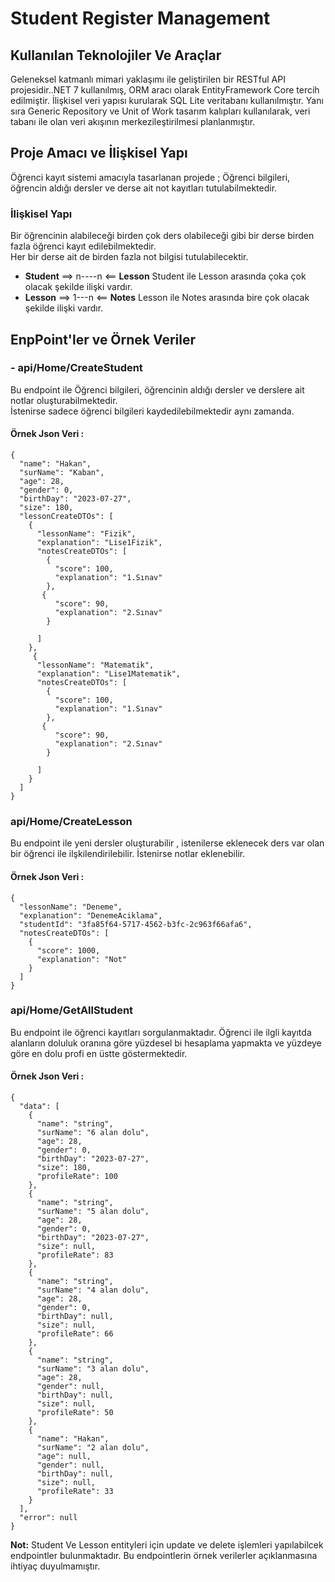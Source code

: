 # Student Register Management
## Kullanılan Teknolojiler Ve Araçlar
Geleneksel katmanlı mimari yaklaşımı ile geliştirilen bir  RESTful API projesidir..NET 7 kullanılmış, ORM aracı olarak EntityFramework Core tercih edilmiştir.
İlişkisel veri yapısı kurularak SQL Lite veritabanı kullanılmıştır.
Yanı sıra Generic Repository ve Unit of Work tasarım kalıpları kullanılarak, veri tabanı ile olan veri akışının merkezileştirilmesi planlanmıştır.
## Proje Amacı ve İlişkisel Yapı 
Öğrenci kayıt sistemi amacıyla tasarlanan projede ; Öğrenci bilgileri, öğrencin aldığı dersler ve derse ait not kayıtları tutulabilmektedir.
### İlişkisel Yapı
Bir öğrencinin alabileceği birden çok ders olabileceği gibi bir derse birden fazla öğrenci kayıt edilebilmektedir. 
</br>
Her bir derse ait de birden fazla not bilgisi tutulabilecektir.
</br>
- **Student** ==> n----n <== **Lesson**  Student ile Lesson arasında çoka çok olacak şekilde ilişki vardır.
- **Lesson** ==> 1---n <== **Notes** Lesson ile Notes arasında bire çok olacak şekilde ilişki vardır.

## EnpPoint'ler ve Örnek Veriler
### - api/Home/CreateStudent 
Bu endpoint ile Öğrenci bilgileri, öğrencinin aldığı dersler ve derslere ait notlar oluşturabilmektedir.
</br>
İstenirse sadece öğrenci bilgileri kaydedilebilmektedir aynı zamanda.
#### Örnek Json Veri : 
```
{
  "name": "Hakan",
  "surName": "Kaban",
  "age": 28,
  "gender": 0,
  "birthDay": "2023-07-27",
  "size": 180,
  "lessonCreateDTOs": [
    {
      "lessonName": "Fizik",
      "explanation": "Lise1Fizik",
      "notesCreateDTOs": [
        {
          "score": 100,
          "explanation": "1.Sınav"
        },
       {
          "score": 90,
          "explanation": "2.Sınav"
        }
     
      ]
    },
     {
      "lessonName": "Matematik",
      "explanation": "Lise1Matematik",
      "notesCreateDTOs": [
        {
          "score": 100,
          "explanation": "1.Sınav"
        },
       {
          "score": 90,
          "explanation": "2.Sınav"
        }
     
      ]
    }
  ]
}
```
###  api/Home/CreateLesson
Bu endpoint ile yeni dersler oluşturabilir , istenilerse eklenecek ders var olan bir öğrenci ile ilşkilendirilebilir.
İstenirse notlar eklenebilir.
#### Örnek Json Veri : 
```
{
  "lessonName": "Deneme",
  "explanation": "DenemeAciklama",
  "studentId": "3fa85f64-5717-4562-b3fc-2c963f66afa6",
  "notesCreateDTOs": [
    {
      "score": 1000,
      "explanation": "Not"
    }
  ]
}
```
###  api/Home/GetAllStudent
Bu endpoint ile öğrenci kayıtları sorgulanmaktadır. 
Öğrenci ile ilgli kayıtda alanların doluluk oranına göre yüzdesel bi hesaplama yapmakta ve yüzdeye göre en dolu profi en üstte göstermektedir.
#### Örnek Json Veri : 
```
{
  "data": [
    {
      "name": "string",
      "surName": "6 alan dolu",
      "age": 28,
      "gender": 0,
      "birthDay": "2023-07-27",
      "size": 180,
      "profileRate": 100
    },
    {
      "name": "string",
      "surName": "5 alan dolu",
      "age": 28,
      "gender": 0,
      "birthDay": "2023-07-27",
      "size": null,
      "profileRate": 83
    },
    {
      "name": "string",
      "surName": "4 alan dolu",
      "age": 28,
      "gender": 0,
      "birthDay": null,
      "size": null,
      "profileRate": 66
    },
    {
      "name": "string",
      "surName": "3 alan dolu",
      "age": 28,
      "gender": null,
      "birthDay": null,
      "size": null,
      "profileRate": 50
    },
    {
      "name": "Hakan",
      "surName": "2 alan dolu",
      "age": null,
      "gender": null,
      "birthDay": null,
      "size": null,
      "profileRate": 33
    }
  ],
  "error": null
}
```
**Not:** Student Ve Lesson entityleri için update ve delete işlemleri yapılabilcek endpointler bulunmaktadır. Bu endpointlerin örnek verilerler açıklanmasına ihtiyaç duyulmamıştır.
